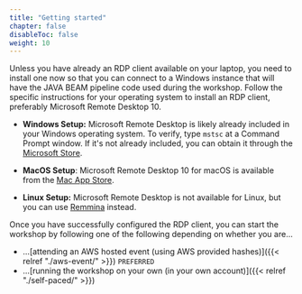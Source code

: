 ```yaml
---
title: "Getting started"
chapter: false
disableToc: false
weight: 10
---
```


Unless you have already an RDP client available on your laptop, you need to install one now so that you can connect to a Windows instance that will have the JAVA BEAM pipeline code used during the workshop. Follow the specific instructions for your operating system to install an RDP client, preferably Microsoft Remote Desktop 10.

- **Windows Setup:** Microsoft Remote Desktop is likely already included in your Windows operating system. To verify, type `mstsc` at a Command Prompt window. If it's not already included, you can obtain it through the [Microsoft Store](https://www.microsoft.com/p/microsoft-remotedesktop/9wzdncrfj3ps).

- **MacOS Setup**: Microsoft Remote Desktop 10 for macOS is available from the [Mac App Store](https://apps.apple.com/app/microsoft-remote-desktop-10/id1295203466).

- **Linux Setup:** Microsoft Remote Desktop is not available for Linux, but you can use [Remmina](https://remmina.org/) instead.

Once you have successfully configured the RDP client, you can start the workshop by following one of the following depending on whether you are...

- ...[attending an AWS hosted event (using AWS provided hashes)]({{< relref "./aws-event/" >}}) `PREFERRED`
- ...[running the workshop on your own (in your own account)]({{< relref "./self-paced/" >}})
